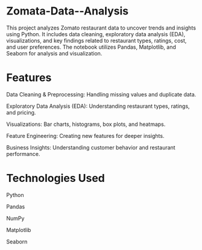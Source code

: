 # Zomata-Data--Analysis
This project analyzes Zomato restaurant data to uncover trends and insights using Python. It includes data cleaning, exploratory data analysis (EDA), visualizations, and key findings related to restaurant types, ratings, cost, and user preferences. The notebook utilizes Pandas, Matplotlib, and Seaborn for analysis and visualization.
# Features

Data Cleaning & Preprocessing: Handling missing values and duplicate data.

Exploratory Data Analysis (EDA): Understanding restaurant types, ratings, and pricing.

Visualizations: Bar charts, histograms, box plots, and heatmaps.

Feature Engineering: Creating new features for deeper insights.

Business Insights: Understanding customer behavior and restaurant performance.

# Technologies Used

Python

Pandas

NumPy

Matplotlib

Seaborn
